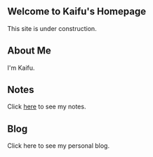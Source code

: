 ## Welcome to Kaifu's Homepage

This site is under construction.

## About Me

I'm Kaifu.

## Notes

Click [here](https://kaifu96.github.io/Notes/) to see my notes.

## Blog

Click here to see my personal blog.
